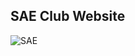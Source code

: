 ## SAE Club Website 

![SAE](https://user-images.githubusercontent.com/61475220/107178715-c2732a80-69fa-11eb-82c1-2999b46b577e.PNG)






